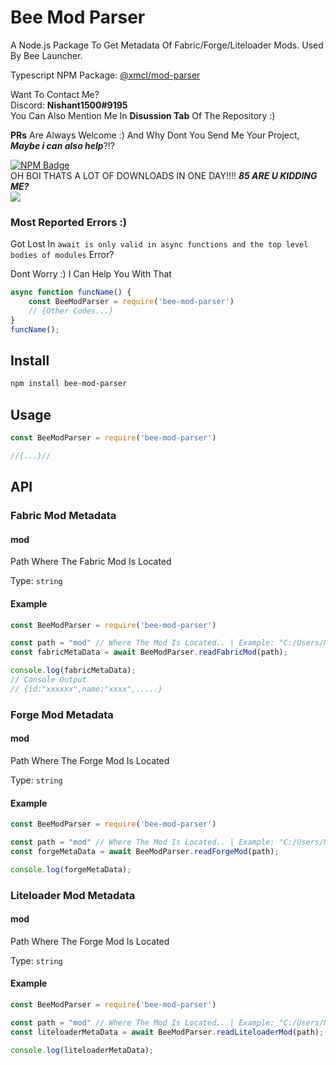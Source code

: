 # Bee Mod Parser

A Node.js Package To Get Metadata Of Fabric/Forge/Liteloader Mods. Used By Bee Launcher.

Typescript NPM Package: [@xmcl/mod-parser](https://www.npmjs.com/package/@xmcl/mod-parser)

Want To Contact Me?
<br>Discord: **Nishant1500#9195**
<br>You Can Also Mention Me In **Disussion Tab** Of The Repository :)

**PRs** Are Always Welcome :) And Why Dont You Send Me Your Project, ***Maybe i can also help***?!?

[![NPM Badge](https://nodei.co/npm/bee-mod-parser.png)](https://npmjs.com/package/bee-mod-parser)
<br>OH BOI THATS A LOT OF DOWNLOADS IN ONE DAY!!!! ***85 ARE U KIDDING ME?***
<br><img src="https://img.shields.io/npm/dw/bee-mod-parser?style=for-the-badge"/>

### Most Reported Errors :)
Got Lost In `await is only valid in async functions and the top level bodies of modules` Error?

Dont Worry :) I Can Help You With That

```js
async function funcName() {
    const BeeModParser = require('bee-mod-parser')
    // {Other Codes...}
}
funcName();
```

## Install

```sh
npm install bee-mod-parser
```

## Usage

```js
const BeeModParser = require('bee-mod-parser')

//{...}//
```

## API

### Fabric Mod Metadata

#### mod
Path Where The Fabric Mod Is Located

Type: `string`

#### Example

```js
const BeeModParser = require('bee-mod-parser')

const path = "mod" // Where The Mod Is Located.. | Example: "C:/Users/Nishant/AppData/Roaming/.minecraft/mods/A-Mod.jar"
const fabricMetaData = await BeeModParser.readFabricMod(path);

console.log(fabricMetaData);
// Console Output
// {id:"xxxxxx",name:"xxxx",.....}
```

### Forge Mod Metadata

#### mod
Path Where The Forge Mod Is Located

Type: `string`

#### Example

```js
const BeeModParser = require('bee-mod-parser')

const path = "mod" // Where The Mod Is Located.. | Example: "C:/Users/Nishant/AppData/Roaming/.minecraft/mods/A-Mod.jar"
const forgeMetaData = await BeeModParser.readForgeMod(path);

console.log(forgeMetaData);
```

### Liteloader Mod Metadata

#### mod
Path Where The Forge Mod Is Located

Type: `string`

#### Example

```js
const BeeModParser = require('bee-mod-parser')

const path = "mod" // Where The Mod Is Located.. | Example: "C:/Users/Nishant/AppData/Roaming/.minecraft/mods/A-Mod.jar"
const liteloaderMetaData = await BeeModParser.readLiteloaderMod(path);

console.log(liteloaderMetaData);
```
